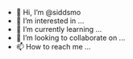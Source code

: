 - 👋 Hi, I’m @siddsmo
- 👀 I’m interested in ...
- 🌱 I’m currently learning ...
- 💞️ I’m looking to collaborate on ...
- 📫 How to reach me ...

<!---
siddsmo/siddsmo is a ✨ special ✨ repository because its `README.md` (this file) appears on your GitHub profile.
You can click the Preview link to take a look at your changes.
--->

